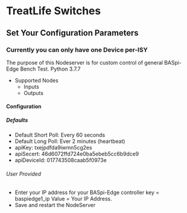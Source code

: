 # TreatLife Switches

## Set Your Configuration Parameters

### Currently you can only have one Device per-ISY

The purpose of this Nodeserver is for custom control of general BASpi-Edge Bench Test.
Python 3.7.7

* Supported Nodes
  * Inputs
  * Outputs
  
#### Configuration

##### Defaults

* Default Short Poll:  Every 60 seconds
* Default Long Poll: Ever 2 minutes (heartbeat)
* apiKey: txejpdfda9iwmn5cg2es
* apiSecert: 46d6072ffd724e0ba5ebeb5cc6b9dce9
* apiDeviceId: 017743508caab5f0973e

###### User Provided

* Enter your IP address for your BASpi-Edge controller key = baspiedge1_ip Value = Your IP Address.
* Save and restart the NodeServer
